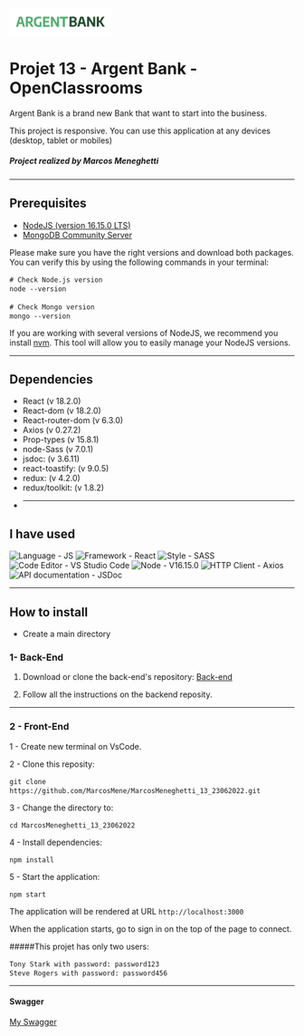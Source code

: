   <img src='./src/assets/argentBankLogo.png' width="180" />  
  
# Projet 13 - Argent Bank - OpenClassrooms

Argent Bank is a brand new Bank that want to start into the business.

This project is responsive. You can use this application at any devices (desktop, tablet or mobiles)

##### Project realized by Marcos Meneghetti

---

## Prerequisites

- [NodeJS (version 16.15.0 LTS)](https://nodejs.org/en/)
- [MongoDB Community Server](https://www.mongodb.com/try/download/community)

Please make sure you have the right versions and download both packages. You can verify this by using the following commands in your terminal:

```
# Check Node.js version
node --version

# Check Mongo version
mongo --version

```

If you are working with several versions of NodeJS, we recommend you install [nvm](https://github.com/nvm-sh/nvm). This tool will allow you to easily manage your NodeJS versions.

---

## Dependencies

- React (v 18.2.0)
- React-dom (v 18.2.0)
- React-router-dom (v 6.3.0)
- Axios (v 0.27.2)
- Prop-types (v 15.8.1)
- node-Sass (v 7.0.1)
- jsdoc: (v 3.6.11)
- react-toastify: (v 9.0.5)
- redux: (v 4.2.0)
- redux/toolkit: (v 1.8.2)
- ***

## I have used

![Language - JS](https://img.shields.io/static/v1?label=Language&message=JS&color=red&style=for-the-badge&logo=javascript) ![Framework - React](https://img.shields.io/static/v1?label=Framework&message=React&color=green&style=for-the-badge&logo=react) ![Style - SASS](https://img.shields.io/static/v1?label=Style&message=SASS&color=orange&style=for-the-badge&logo=sass) ![Code Editor - VS Studio Code](https://img.shields.io/static/v1?label=Code+Editor&message=VS+Studio+Code&color=yellow&style=for-the-badge&logo=Visual+Studio+Code) ![Node - V16.15.0](https://img.shields.io/static/v1?label=Node&message=V16.15.0&color=brown&style=for-the-badge&logo=Node) ![HTTP Client - Axios](https://img.shields.io/static/v1?label=HTTP+Client&message=Axios&color=purple&style=for-the-badge) ![API documentation - JSDoc](https://img.shields.io/static/v1?label=API+documentation&message=JSDoc&color=pink&style=for-the-badge)

---

## How to install

- Create a main directory

### 1- Back-End

1. Download or clone the back-end's repository: [Back-end](https://github.com/OpenClassrooms-Student-Center/Project-10-Bank-API)

2. Follow all the instructions on the backend reposity.

<hr/>

### 2 - Front-End

1 - Create new terminal on VsCode.

2 - Clone this reposity:

```
git clone https://github.com/MarcosMene/MarcosMeneghetti_13_23062022.git
```

3 - Change the directory to:

```
cd MarcosMeneghetti_13_23062022
```

4 - Install dependencies:

```
npm install
```

5 - Start the application:

```
npm start
```

The application will be rendered at URL `http://localhost:3000`

When the application starts, go to sign in on the top of the page to connect.

#####This projet has only two users:

```
Tony Stark with password: password123
Steve Rogers with password: password456
```

<hr/>

#### Swagger

[My Swagger](https://github.com/MarcosMene/MarcosMeneghetti_13_23062022/tree/main/src/swagger)

